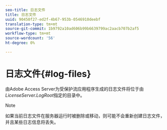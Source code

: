 ```yaml
---
seo-title: 日志文件
title: 日志文件
uuid: 90450f27-ed2f-4b67-953b-0546910deebf
translation-type: tm+mt
source-git-commit: 1b9792a10ad606b99b6639799ac2aacb707b2af5
workflow-type: tm+mt
source-wordcount: '56'
ht-degree: 0%

---
```



# 日志文件{#log-files}

由Adobe Access Server为受保护流应用程序生成的日志文件将位于由&#x200B;*LicenseServer.LogRoot*&#x200B;指定的目录中。

>[!NOTE]
>
>如果当前日志文件在服务器运行时被删除或移动，则可能不会重新创建日志文件，并且某些日志信息将丢失。

